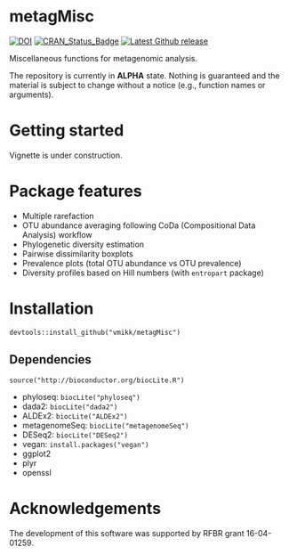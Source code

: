 # metagMisc
[![DOI](https://zenodo.org/badge/DOI/10.5281/zenodo.571403.svg)](https://doi.org/10.5281/zenodo.571403)
[![CRAN_Status_Badge](http://www.r-pkg.org/badges/version/metagMisc)](https://cran.r-project.org/package=metagMisc)
[![Latest Github release](https://img.shields.io/github/release/vmikk/metagMisc.svg)](https://github.com/vmikk/metagMisc/releases/latest)

Miscellaneous functions for metagenomic analysis.

The repository is currently in **ALPHA** state. Nothing is guaranteed and the material is subject to change without a notice (e.g., function names or arguments).

# Getting started

Vignette is under construction.

# Package features
- Multiple rarefaction
- OTU abundance averaging following CoDa (Compositional Data Analysis) workflow
- Phylogenetic diversity estimation
- Pairwise dissimilarity boxplots
- Prevalence plots (total OTU abundance vs OTU prevalence)
- Diversity profiles based on Hill numbers (with `entropart` package)

# Installation
```
devtools::install_github("vmikk/metagMisc")
```

## Dependencies

`source("http://bioconductor.org/biocLite.R")`
* phyloseq: `biocLite("phyloseq")`
* dada2: `biocLite("dada2")`
* ALDEx2: `biocLite("ALDEx2")`
* metagenomeSeq: `biocLite("metagenomeSeq")`
* DESeq2: `biocLite("DESeq2")`
* vegan: `install.packages("vegan")`
* ggplot2
* plyr
* openssl

# Acknowledgements
The development of this software was supported by RFBR grant 16-04-01259.
